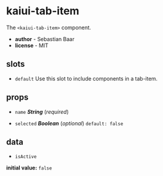 # kaiui-tab-item 

The `<kaiui-tab-item>` component. 

- **author** - Sebastian Baar 
- **license** - MIT 

## slots 

- `default` Use this slot to include components in a tab-item. 

## props 

- `name` ***String*** (*required*) 

- `selected` ***Boolean*** (*optional*) `default: false` 

## data 

- `isActive` 

**initial value:** `false` 

